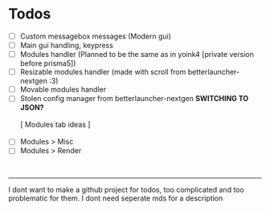 # Todos
- [ ] Custom messagebox messages (Modern gui)
- [ ] Main gui handling, keypress
- [ ] Modules handler (Planned to be the same as in yoink4 [private version before prisma5])
- [ ] Resizable modules handler (made with scroll from betterlauncher-nextgen :3)
- [ ] Movable modules handler
- [ ] Stolen config manager from betterlauncher-nextgen **SWITCHING TO JSON?** <br><br>
[ Modules tab ideas ] <br><br>
- [ ] Modules > Misc
- [ ] Modules > Render

<br><hr>

I dont want to make a github project for todos, too complicated and too problematic for them. I dont need seperate mds for a description
